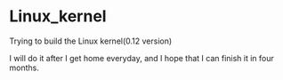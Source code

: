 # Linux_kernel
Trying to build the Linux kernel(0.12 version)

I will do it after I get home everyday, and I hope that I can finish it in four months.

